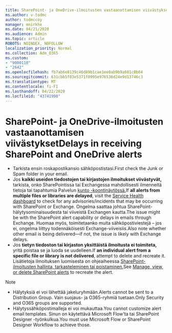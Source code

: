 ```yaml
---
title: SharePoint- ja OneDrive-ilmoitusten vastaanottamisen viivästykset
ms.author: v-todmc
author: todmccoy
manager: mnirkhe
ms.date: 04/21/2020
ms.audience: Admin
ms.topic: article
ROBOTS: NOINDEX, NOFOLLOW
localization_priority: Normal
ms.collection: Adm_O365
ms.custom:
- "9000118"
- "2642"
ms.openlocfilehash: fb7ab6e8139c46d89b1cae1ee0ab9b9a601c8b64
ms.sourcegitcommit: 631cbb5f03e5371f0995e976536d24e9d13746c3
ms.translationtype: MT
ms.contentlocale: fi-FI
ms.lasthandoff: 04/22/2020
ms.locfileid: "43741998"
---
```

# <a name="delays-in-receiving-sharepoint-and-onedrive-alerts"></a><span data-ttu-id="87707-102">SharePoint- ja OneDrive-ilmoitusten vastaanottamisen viivästykset</span><span class="sxs-lookup"><span data-stu-id="87707-102">Delays in receiving SharePoint and OneDrive alerts</span></span>

- <span data-ttu-id="87707-103">Tarkista ensin roskapostikansio sähköpostistasi.</span><span class="sxs-lookup"><span data-stu-id="87707-103">First check the Junk or Spam folder in your email.</span></span>
- <span data-ttu-id="87707-104">Jos **kaikki useiden tiedostojen tai kirjastojen ilmoitukset viivästyvät,** tarkista, onko SharePointissa tai Exchangessa mahdollisesti ilmenneitä tietoja tai tapahtumia Palvelun [kunto -koontinäytössä.](https://portal.office.com/adminportal/home?ref=/servicehealth)</span><span class="sxs-lookup"><span data-stu-id="87707-104">If **all alerts from multiple files or libraries are delayed**, visit the [Service Health dashboard](https://portal.office.com/adminportal/home?ref=/servicehealth) to check for any advisories/incidents that may be occurring with SharePoint or Exchange.</span></span> <span data-ttu-id="87707-105">Ongelma saattaa johtua SharePoint-hälytysominaisuudesta tai viiveistä Exchangen kautta.</span><span class="sxs-lookup"><span data-stu-id="87707-105">The issue might be with the SharePoint alert capability or delays in emails through Exchange.</span></span> <span data-ttu-id="87707-106">Huomaa myös, toimitetaanko muita sähköpostiviestejä – jos ei, ongelma liittyy todennäköisesti Exchange-viiveisiis.</span><span class="sxs-lookup"><span data-stu-id="87707-106">Also note whether other email is being delivered—if not, the issue is likely with Exchange delays.</span></span>
- <span data-ttu-id="87707-107">Jos **tietyn tiedoston tai kirjaston yksittäistä ilmoitusta ei toimiteta,** yritä poistaa se ja luoda se uudelleen.</span><span class="sxs-lookup"><span data-stu-id="87707-107">If **an individual alert from a specific file or library is not delivered**, attempt to delete and recreate it.</span></span> <span data-ttu-id="87707-108">Lisätietoja ilmoituksen luomisesta on ohjeaiheessa [SharePoint-ilmoitusten hallinta, tarkasteleminen tai poistaminen.](https://support.microsoft.com/office/manage-view-or-delete-sharepoint-alerts-99dfb19c-9a90-4a8c-aba1-aa8c8afb0de2)</span><span class="sxs-lookup"><span data-stu-id="87707-108">See [Manage, view, or delete SharePoint alerts](https://support.microsoft.com/office/manage-view-or-delete-sharepoint-alerts-99dfb19c-9a90-4a8c-aba1-aa8c8afb0de2) to recreate the alert.</span></span>

> [!NOTE]
> - <span data-ttu-id="87707-109">Hälytyksiä ei voi lähettää jakeluryhmään.</span><span class="sxs-lookup"><span data-stu-id="87707-109">Alerts cannot be sent to a Distribution Group.</span></span> <span data-ttu-id="87707-110">Vain suojaus- ja O365-ryhmiä tuetaan.</span><span class="sxs-lookup"><span data-stu-id="87707-110">Only Security and O365 groups are supported.</span></span>
> - <span data-ttu-id="87707-111">Hälytyssähköpostimalleja ei voi mukauttaa.</span><span class="sxs-lookup"><span data-stu-id="87707-111">You cannot customize alert email templates.</span></span> <span data-ttu-id="87707-112">Sinun on käytettävä Microsoft Flow'ta tai SharePoint Designer -työnkulkua.</span><span class="sxs-lookup"><span data-stu-id="87707-112">You must use Microsoft Flow or SharePoint Designer Workflow to achieve those.</span></span>
